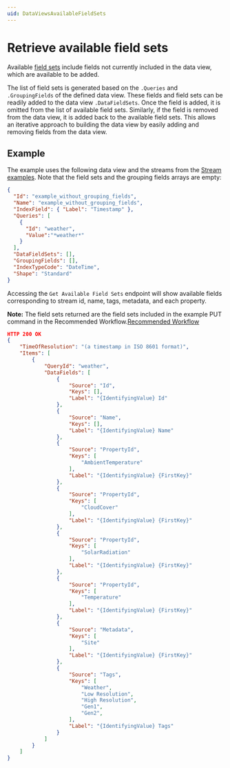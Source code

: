 ```yaml
---
uid: DataViewsAvailableFieldSets
---
```


# Retrieve available field sets

Available [field sets](xref:DataViewsFieldSets) include fields not currently included in the data view, which are available to be added. 

The list of field sets is generated based on the `.Queries` and `.GroupingFields` of the defined data view. These fields and field sets can be readily added to the data view `.DataFieldSets`. Once the field is added, it is omitted from the list of available field sets. Similarly, if the field is removed from the data view, it is added back to the available field sets. This allows an iterative approach to building the data view by easily adding and removing fields from the data view. 

## Example
The example uses the following data view and the streams from the [Stream examples](xref:DataViewsExampleScenario). Note that the field sets and the grouping fields arrays are empty:
```json
{
  "Id": "example_without_grouping_fields",
  "Name": "example_without_grouping_fields",
  "IndexField": { "Label": "Timestamp" },
  "Queries": [
    { 
      "Id": "weather",
      "Value":"*weather*" 
    }
  ],
  "DataFieldSets": [],
  "GroupingFields": [],
  "IndexTypeCode": "DateTime",
  "Shape": "Standard"
}
```

Accessing the ```Get Available Field Sets``` endpoint will show available fields corresponding to stream id, name, tags, metadata, and each property.

**Note:** The field sets returned are the field sets included in the example PUT command in the Recommended Workflow.[Recommended Workflow](xref:DefineaDataViewRecommendedWorkflow#include-some-of-the-available-fields)


```json
HTTP 200 OK
{
    "TimeOfResolution": "(a timestamp in ISO 8601 format)",
    "Items": [
        {
            "QueryId": "weather",
            "DataFields": [
                {
                    "Source": "Id",
                    "Keys": [],
                    "Label": "{IdentifyingValue} Id"
                },
                {
                    "Source": "Name",
                    "Keys": [],
                    "Label": "{IdentifyingValue} Name"
                },
                {
                    "Source": "PropertyId",
                    "Keys": [
                        "AmbientTemperature"
                    ],
                    "Label": "{IdentifyingValue} {FirstKey}"
                },
                {
                    "Source": "PropertyId",
                    "Keys": [
                        "CloudCover"
                    ],
                    "Label": "{IdentifyingValue} {FirstKey}"
                },
                {
                    "Source": "PropertyId",
                    "Keys": [
                        "SolarRadiation"
                    ],
                    "Label": "{IdentifyingValue} {FirstKey}"
                },
                {
                    "Source": "PropertyId",
                    "Keys": [
                        "Temperature"
                    ],
                    "Label": "{IdentifyingValue} {FirstKey}"
                },
                {
                    "Source": "Metadata",
                    "Keys": [
                        "Site"
                    ],
                    "Label": "{IdentifyingValue} {FirstKey}"
                },
                {
                    "Source": "Tags",
                    "Keys": [
                        "Weather",
                        "Low Resolution",
                        "High Resolution",
                        "Gen1",
                        "Gen2",
                    ],
                    "Label": "{IdentifyingValue} Tags"
                }
            ]
        }
    ]
}
```


